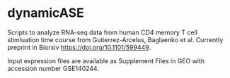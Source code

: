 # dynamicASE
Scripts to analyze RNA-seq data from human CD4 memory T cell stimluation time course from Gutierrez-Arcelus, Baglaenko et al. Currently preprint in Biorxiv https://doi.org/10.1101/599449.

Input expression files are available as Supplement Files in GEO with accession number GSE140244.

